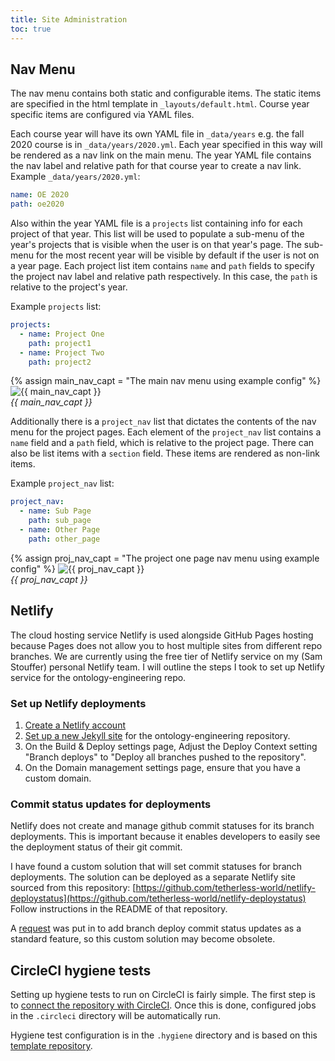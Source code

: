 ```yaml
---
title: Site Administration
toc: true
---
```


## Nav Menu

The nav menu contains both static and configurable items.
The static items are specified in the html template in `_layouts/default.html`.
Course year specific items are configured via YAML files.

Each course year will have its own YAML file in `_data/years`
e.g. the fall 2020 course is in `_data/years/2020.yml`.
Each year specified in this way will be rendered as a nav link on the main menu.
The year YAML file contains the nav label and relative path for that course year to create a nav link.
Example `_data/years/2020.yml`:
```yaml
name: OE 2020
path: oe2020
```

Also within the year YAML file is a `projects` list containing info for each project of that year.
This list will be used to populate a sub-menu of the year's projects that is visible when the user is on that year's page.
The sub-menu for the most recent year will be visible by default if the user is not on a year page.
Each project list item contains `name` and `path` fields to specify the project nav label and relative path respectively.
In this case, the `path` is relative to the project's year.

Example `projects` list:
```yaml
projects:
  - name: Project One
    path: project1
  - name: Project Two
    path: project2
```
{% assign main_nav_capt = "The main nav menu using example config" %}
![{{ main_nav_capt }}](main_nav_example.png)
<br>
*{{ main_nav_capt }}*

Additionally there is a `project_nav` list that dictates the contents of the nav menu for the project pages.
Each element of the `project_nav` list contains a `name` field and a `path` field,
which is relative to the project page.
There can also be list items with a `section` field.  These items are rendered as non-link items.

Example `project_nav` list:
```yaml
project_nav:
  - name: Sub Page
    path: sub_page
  - name: Other Page
    path: other_page
```

{% assign proj_nav_capt = "The project one page nav menu using example config" %}
![{{ proj_nav_capt }}](project_nav_example.png)
<br>
*{{ proj_nav_capt }}*

## Netlify

The cloud hosting service Netlify is used alongside GitHub Pages hosting because Pages does not allow you to host multiple sites from different repo branches.
We are currently using the free tier of Netlify service on my (Sam Stouffer) personal Netlify team.
I will outline the steps I took to set up Netlify service for the ontology-engineering repo.

### Set up Netlify deployments

1. [Create a Netlify account](https://app.netlify.com/signup)
1. [Set up a new Jekyll site](https://www.netlify.com/blog/2020/04/02/a-step-by-step-guide-jekyll-4.0-on-netlify/#connecting-to-netlify) for the ontology-engineering repository.
1. On the Build & Deploy settings page, Adjust the Deploy Context setting "Branch deploys" to "Deploy all branches pushed to the repository".
1. On the Domain management settings page, ensure that you have a custom domain.

### Commit status updates for deployments

Netlify does not create and manage github commit statuses for its branch deployments.
This is important because it enables developers to easily see the deployment status of their git commit.

I have found a custom solution that will set commit statuses for branch deployments.
The solution can be deployed as a separate Netlify site sourced from this repository: [https://github.com/tetherless-world/netlify-deploystatus](https://github.com/tetherless-world/netlify-deploystatus)
Follow instructions in the README of that repository.

A [request](https://community.netlify.com/t/git-notifications-on-non-pull-request-commits/1142/10) was put in to add branch deploy commit status updates as a standard feature, so this custom solution may become obsolete.

## CircleCI hygiene tests

Setting up hygiene tests to run on CircleCI is fairly simple.
The first step is to [connect the repository with CircleCI](https://circleci.com/docs/2.0/gh-bb-integration/).
Once this is done, configured jobs in the `.circleci` directory will be automatically run.

Hygiene test configuration is in the `.hygiene` directory and is based on this [template repository](https://github.com/tetherless-world/ontology-hygiene-tests).
